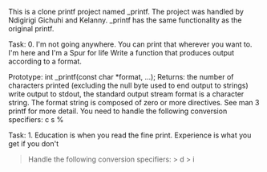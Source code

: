 This is a clone printf project named _printf.
The project was handled by Ndigirigi Gichuhi and Kelanny.
_printf has the same functionality as the original printf.

Task: 0. I'm not going anywhere. You can print that wherever you want to. I'm here and I'm a Spur for life
Write a function that produces output according to a format.

Prototype: int _printf(const char *format, ...);
Returns: the number of characters printed (excluding the null byte used to end output to strings)
write output to stdout, the standard output stream
format is a character string. The format string is composed of zero or more directives. See man 3 printf for more detail. You need to handle the following conversion specifiers:
c
s
%

Task: 1. Education is when you read the fine print. Experience is what you get if you don't
> Handle the following conversion specifiers:
	> d
	> i
